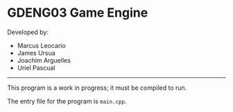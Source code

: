 # GDENG03 Game Engine
Developed by: 
- Marcus Leocario
- James Ursua
- Joachim Arguelles
- Uriel Pascual
---

This program is a work in progress; it must be compiled to run. 

The entry file for the program is `main.cpp`. 
